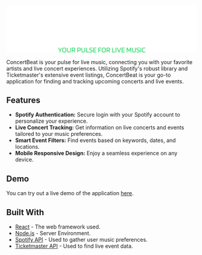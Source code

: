 ![ConcertBeat](public\images\TextLogo.png)

ConcertBeat is your pulse for live music, connecting you with your favorite artists and live concert experiences. Utilizing Spotify's robust library and Ticketmaster's extensive event listings, ConcertBeat is your go-to application for finding and tracking upcoming concerts and live events.



## Features

- **Spotify Authentication:** Secure login with your Spotify account to personalize your experience.
- **Live Concert Tracking:** Get information on live concerts and events tailored to your music preferences.
- **Smart Event Filters:** Find events based on keywords, dates, and locations.
- **Mobile Responsive Design:** Enjoy a seamless experience on any device.

## Demo

You can try out a live demo of the application [here](https://concertbeat.vercel.app).

## Built With

- [React](https://reactjs.org/) - The web framework used.
- [Node.js](https://nodejs.org/) - Server Environment.
- [Spotify API](https://developer.spotify.com/documentation/web-api/) - Used to gather user music preferences.
- [Ticketmaster API](https://developer.ticketmaster.com/products-and-docs/apis/getting-started/) - Used to find live event data.

